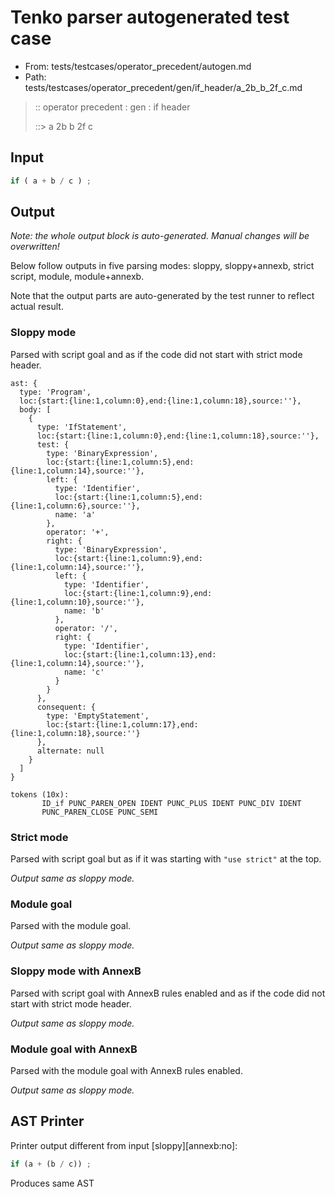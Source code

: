 # Tenko parser autogenerated test case

- From: tests/testcases/operator_precedent/autogen.md
- Path: tests/testcases/operator_precedent/gen/if_header/a_2b_b_2f_c.md

> :: operator precedent : gen : if header
>
> ::> a 2b b 2f c

## Input


`````js
if ( a + b / c ) ;
`````

## Output

_Note: the whole output block is auto-generated. Manual changes will be overwritten!_

Below follow outputs in five parsing modes: sloppy, sloppy+annexb, strict script, module, module+annexb.

Note that the output parts are auto-generated by the test runner to reflect actual result.

### Sloppy mode

Parsed with script goal and as if the code did not start with strict mode header.

`````
ast: {
  type: 'Program',
  loc:{start:{line:1,column:0},end:{line:1,column:18},source:''},
  body: [
    {
      type: 'IfStatement',
      loc:{start:{line:1,column:0},end:{line:1,column:18},source:''},
      test: {
        type: 'BinaryExpression',
        loc:{start:{line:1,column:5},end:{line:1,column:14},source:''},
        left: {
          type: 'Identifier',
          loc:{start:{line:1,column:5},end:{line:1,column:6},source:''},
          name: 'a'
        },
        operator: '+',
        right: {
          type: 'BinaryExpression',
          loc:{start:{line:1,column:9},end:{line:1,column:14},source:''},
          left: {
            type: 'Identifier',
            loc:{start:{line:1,column:9},end:{line:1,column:10},source:''},
            name: 'b'
          },
          operator: '/',
          right: {
            type: 'Identifier',
            loc:{start:{line:1,column:13},end:{line:1,column:14},source:''},
            name: 'c'
          }
        }
      },
      consequent: {
        type: 'EmptyStatement',
        loc:{start:{line:1,column:17},end:{line:1,column:18},source:''}
      },
      alternate: null
    }
  ]
}

tokens (10x):
       ID_if PUNC_PAREN_OPEN IDENT PUNC_PLUS IDENT PUNC_DIV IDENT
       PUNC_PAREN_CLOSE PUNC_SEMI
`````

### Strict mode

Parsed with script goal but as if it was starting with `"use strict"` at the top.

_Output same as sloppy mode._

### Module goal

Parsed with the module goal.

_Output same as sloppy mode._

### Sloppy mode with AnnexB

Parsed with script goal with AnnexB rules enabled and as if the code did not start with strict mode header.

_Output same as sloppy mode._

### Module goal with AnnexB

Parsed with the module goal with AnnexB rules enabled.

_Output same as sloppy mode._

## AST Printer

Printer output different from input [sloppy][annexb:no]:

````js
if (a + (b / c)) ;
````

Produces same AST
